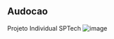 ## Audocao
Projeto Individual SPTech
![image](https://github.com/user-attachments/assets/aea0c4fe-ef19-4174-8b08-cd2ab64faaf1)
